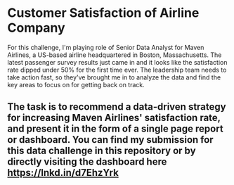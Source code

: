 # Customer Satisfaction of Airline Company
For this challenge, I'm playing role of Senior Data Analyst for Maven Airlines, a US-based airline headquartered in Boston, Massachusetts. The latest passenger survey results just came in and it looks like the satisfaction rate dipped under 50% for the first time ever. The leadership team needs to take action fast, so they've brought me in to analyze the data and find the key areas to focus on for getting back on track.

## The task is to recommend a data-driven strategy for increasing Maven Airlines' satisfaction rate, and present it in the form of a single page report or dashboard. You can find my submission for this data challenge in this repository or by directly visiting the dashboard here https://lnkd.in/d7EhzYrk 
